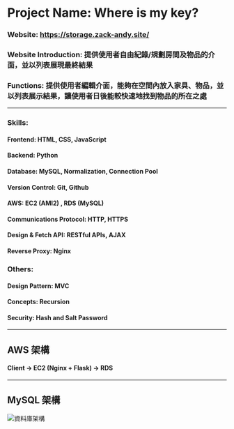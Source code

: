 # Project Name: Where is my key?
### Website: https://storage.zack-andy.site/
### Website Introduction: 提供使用者自由紀錄/規劃房間及物品的介面，並以列表展現最終結果
### Functions:  提供使用者編輯介面，能夠在空間內放入家具、物品，並以列表展示結果，讓使用者日後能較快速地找到物品的所在之處
---
### Skills:
#### Frontend: HTML, CSS, JavaScript
#### Backend: Python
#### Database: MySQL, Normalization, Connection Pool 
#### Version Control: Git, Github
#### AWS: EC2 (AMI2) , RDS (MySQL)
#### Communications Protocol: HTTP, HTTPS
#### Design & Fetch API: RESTful APIs, AJAX
#### Reverse Proxy: Nginx

### Others:
#### Design Pattern: MVC
#### Concepts: Recursion
#### Security: Hash and Salt Password
---
## AWS 架構
#### Client -> EC2 (Nginx + Flask) -> RDS
---
## MySQL 架構
![資料庫架構](https://user-images.githubusercontent.com/70138536/128182628-2c0bcfcc-2705-4ede-a472-ab1c23f97483.jpg)
